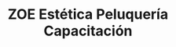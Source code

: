 ---
title: "ZOE Estética Peluquería Capacitación"
url: /godoy-cruz/zoe-estetica-peluqueria-capacitacion/
shop: peluquería
---